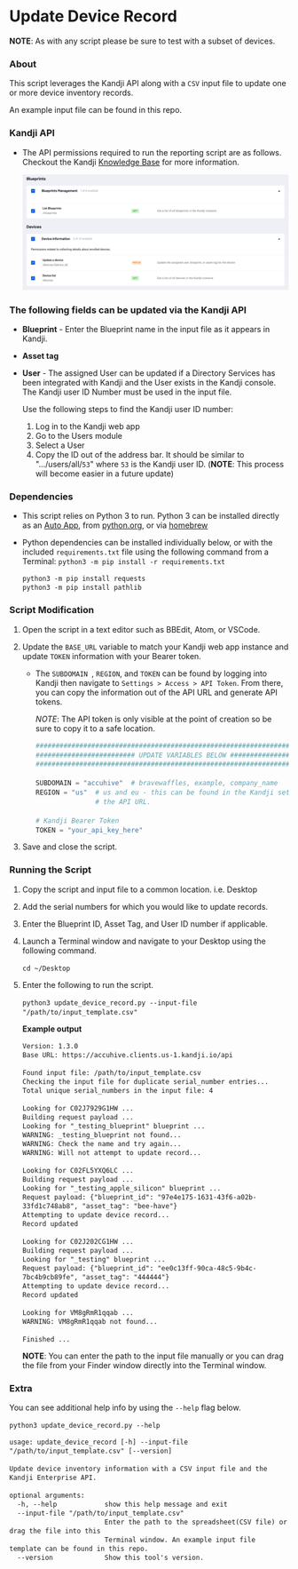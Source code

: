 # Update Device Record

**NOTE**: As with any script please be sure to test with a subset of devices.

### About

This script leverages the Kandji API along with a `CSV` input file to update one or more device inventory records.

An example input file can be found in this repo.

### Kandji API

- The API permissions required to run the reporting script are as follows. Checkout the Kandji [Knowledge Base](https://support.kandji.io) for more information.

    <img src="images/api_permissions.png" alt="drawing" width="1024"/>

### The following fields can be updated via the Kandji API

- **Blueprint** - Enter the Blueprint name in the input file as it appears in Kandji.
- **Asset tag**
- **User** - The assigned User can be updated if a Directory Services has been integrated with Kandji and the User exists in the Kandji console. The Kandji user ID Number must be used in the input file.

    Use the following steps to find the Kandji user ID number:

    1. Log in to the Kandji web app
    2. Go to the Users module
    3. Select a User
    4. Copy the ID out of the address bar. It should be similar to ".../users/all/`53`" where `53` is the Kandji user ID. (**NOTE**: This process will become easier in a future update)

### Dependencies

- This script relies on Python 3 to run. Python 3 can be installed directly as an [Auto App](https://updates.kandji.io/auto-app-python-3-214020), from [python.org](https://www.python.org/downloads/), or via [homebrew](https://brew.sh)

- Python dependencies can be installed individually below, or with the included `requirements.txt` file using the following command from a Terminal: `python3 -m pip install -r requirements.txt`

    ```
    python3 -m pip install requests
    python3 -m pip install pathlib
    ```

### Script Modification

1. Open the script in a text editor such as BBEdit, Atom, or VSCode.
1. Update the `BASE_URL` variable to match your Kandji web app instance and update `TOKEN` information with your Bearer token.

    - The `SUBDOMAIN `, `REGION`, and `TOKEN` can be found by logging into Kandji then navigate to `Settings > Access > API Token`. From there, you can copy the information out of the API URL and generate API tokens.

        *NOTE*: The API token is only visible at the point of creation so be sure to copy it to a safe location.

        ```python
        ##############################################################################################
        ######################### UPDATE VARIABLES BELOW #############################################
        ##############################################################################################

        SUBDOMAIN = "accuhive"  # bravewaffles, example, company_name
        REGION = "us"  # us and eu - this can be found in the Kandji settings on the Access tab within
                       # the API URL.

        # Kandji Bearer Token
        TOKEN = "your_api_key_here"
        ```

1. Save and close the script.
### Running the Script

1. Copy the script and input file to a common location. i.e. Desktop
2. Add the serial numbers for which you would like to update records.
3. Enter the Blueprint ID, Asset Tag, and User ID number if applicable.
4. Launch a Terminal window and navigate to your Desktop using the following command.

    `cd ~/Desktop`

5. Enter the following to run the script.

    `python3 update_device_record.py --input-file "/path/to/input_template.csv"`
    
    **Example output**
    
    ```
    Version: 1.3.0
    Base URL: https://accuhive.clients.us-1.kandji.io/api
    
    Found input file: /path/to/input_template.csv
    Checking the input file for duplicate serial_number entries...
    Total unique serial_numbers in the input file: 4
    
    Looking for C02J7929G1HW ...
    Building request payload ...
    Looking for "_testing_blueprint" blueprint ...
    WARNING: _testing_blueprint not found...
    WARNING: Check the name and try again...
    WARNING: Will not attempt to update record...
    
    Looking for C02FL5YXQ6LC ...
    Building request payload ...
    Looking for "_testing_apple_silicon" blueprint ...
    Request payload: {"blueprint_id": "97e4e175-1631-43f6-a02b-33fd1c748ab8", "asset_tag": "bee-have"}
    Attempting to update device record...
    Record updated
    
    Looking for C02J202CG1HW ...
    Building request payload ...
    Looking for "_testing" blueprint ...
    Request payload: {"blueprint_id": "ee0c13ff-90ca-48c5-9b4c-7bc4b9cb89fe", "asset_tag": "444444"}
    Attempting to update device record...
    Record updated
    
    Looking for VM8gRmR1qqab ...
    WARNING: VM8gRmR1qqab not found...
    
    Finished ...
    ```

    **NOTE**: You can enter the path to the input file manually or you can drag the file from your Finder window directly into the Terminal window.


### Extra

You can see additional help info by using the `--help` flag below.

`python3 update_device_record.py --help`


```
usage: update_device_record [-h] --input-file "/path/to/input_template.csv" [--version]

Update device inventory information with a CSV input file and the Kandji Enterprise API.

optional arguments:
  -h, --help            show this help message and exit
  --input-file "/path/to/input_template.csv"
                        Enter the path to the spreadsheet(CSV file) or drag the file into this
                        Terminal window. An example input file template can be found in this repo.
  --version             Show this tool's version.
```
